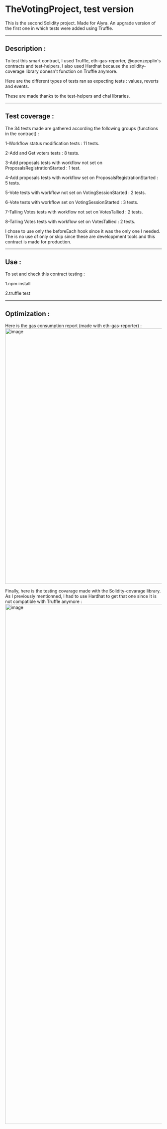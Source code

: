 # **TheVotingProject, test version**
This is the second Solidity project. Made for Alyra. An upgrade version of the first one in which tests were added using Truffle.


--------------------------------------------------------------------------------------------------------------------------------
## **Description :**
 

To test this smart contract, I used Truffle, eth-gas-reporter, @openzepplin's contracts and test-helpers. I also used Hardhat because the solidity-coverage library donesn't function on Truffle anymore.

Here are the different types of tests ran as expecting tests : values, reverts and events.

These are made thanks to the test-helpers and chai libraries.


--------------------------------------------------------------------------------------------------------------------------------
## **Test coverage :**
 

The 34 tests made are gathered according the following groups (functions in the contract) :

  1-Workflow status modification tests : 11 tests.
  
  2-Add and Get voters tests : 8 tests.
  
  3-Add proposals tests with workflow not set on ProposalsRegistrationStarted : 1 test.
  
  4-Add proposals tests with workflow set on ProposalsRegistrationStarted : 5 tests.
  
  5-Vote tests with workflow not set on VotingSessionStarted : 2 tests.
  
  6-Vote tests with workflow set on VotingSessionStarted : 3 tests.
  
  7-Talling Votes tests with workflow not set on VotesTallied : 2 tests.
  
  8-Talling Votes tests with workflow set on VotesTallied : 2 tests.
  
  
 I chose to use only the beforeEach hook since it was the only one I needed. The is no use of only or skip since these are developpment tools and this contract is made for production.


--------------------------------------------------------------------------------------------------------------------------------
## **Use :**


To set and check this contract testing :

1.npm install

2.truffle test

--------------------------------------------------------------------------------------------------------------------------------
## **Optimization :**
 
 
 Here is the gas consumption report (made with eth-gas-reporter) :
<img width="820" alt="image" src="https://user-images.githubusercontent.com/42751827/199092314-e2109e61-5077-4d91-b98b-00f763b8154c.png">

Finally, here is the testing covarage made with the Solidity-covarage library. As I previously mentionned, I had to use Hardhat to get that one since It is not compatible with Truffle anymore :
<img width="1668" alt="image" src="https://user-images.githubusercontent.com/42751827/199091910-191a064b-0e5d-45d0-bd3b-52e72b5c9a0d.png">

